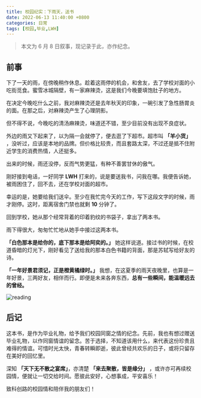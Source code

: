 ```yaml
---
title: 校园纪实：下雨天，送书
date: 2022-06-13 11:40:00 +0800
categories: 日常
tags: [校园,毕业,LWH]
---
```

>本文为 6 月 8 日叙事，现记录于此，亦作纪念。

<!-- more -->

## 前事

下了一天的雨，在傍晚稍作休息。趁着这雨停的机会，和舍友，去了学校对面的小吃街觅食。蜜雪冰城隔壁，有一家麻辣烫，这是我们今晚要填饱肚子的地方。

在决定今晚吃什么之前，我对麻辣烫还是去年秋天的印象，一碗引发了急性肠胃炎的面。在那之后，对麻辣烫产生了心理阴影。

但不得不说，今晚吃的清汤麻辣烫，味道还不错，至少目前没有出现不良症状。

外边的雨又下起来了，以为隔一会就停了，便去逛了下超市。超市叫 **「羊小货」** ，没听过，应该是本地的品牌。但价格比较贵，而且套路太深，不过还是抵不住附近学生的消费热情，人还挺多。

出来的时候，雨还没停，反而气势更猛，有种不善罢甘休的傲气。

刚好接到电话，一好同学 **LWH** 打来的，说是要送我书，问我在哪。我便告诉她，被雨困住了，回不去，还在学校对面的超市。

幸运的是，她要给我们送伞。至少在我忙完今天的工作，写下这段文字的时候，雨才刚停。这时，距离宿舍门禁也就剩 **10** 分钟了。

回到学校，她从那个经常背着的印着豹纹的书袋子，拿出了两本书。

雨下得很大，匆匆忙忙地从她手中接过这两本书。

**「白色那本是给你的，底下那本是给阿奕的。」** 她这样说道。接过书的时候，在校道昏暗的灯光下，刚好看见了送给我的那本白色书籍的背面，那是苏轼写给好友的诗。

**「一年好景君须记，正是橙黄橘绿时。」** 我想，在这夏季的雨天夜晚里，也算是一年好景，三两好友，相伴而行。即便是未来各奔东西，**总有一些瞬间，能温暖远去的曾经。** 

<img src="https://img.hongking.online/69BEDB17-1C79-4931-B8E0-7E6152E676A2.jpeg" alt="reading">

## 后记
这本书，是作为毕业礼物，给予我们校园同窗之情的纪念。先前，我也有想过赠送毕业礼物，以作同窗情谊的留念。苦于选择，不知道该用什么，来代表这份珍贵且难得的情谊。可惜时光太快，青春转瞬即逝，彼此曾经共欢乐的日子，或将只留存在美好的回忆里。

深知 **「天下无不散之宴席」**，亦清楚 **「来去聚散，皆是缘分」** ，或许亦可再续校园情，便就让一切交给时间。愿彼此安好，心想事成，平安喜乐！

致科创路的校园情和陪伴我的朋友们！
